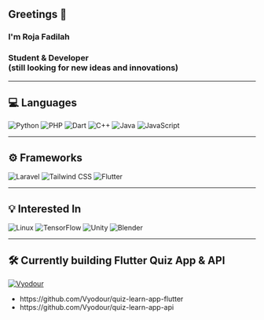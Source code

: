 <h2>Greetings 👋</h2>
<h3>I'm Roja Fadilah</h3>
<h3>Student & Developer<br>(still looking for new ideas and innovations)</h3>

---

## 💻 Languages

![Python](https://img.shields.io/badge/Python-306998?style=for-the-badge&logo=python&logoColor=white) 
![PHP](https://img.shields.io/badge/PHP-777BB3?style=for-the-badge&logo=php&logoColor=white) 
![Dart](https://img.shields.io/badge/Dart-0175C2?style=for-the-badge&logo=dart&logoColor=white) 
![C++](https://img.shields.io/badge/C++-00599C?style=for-the-badge&logo=c%2B%2B&logoColor=white) 
![Java](https://img.shields.io/badge/Java-ED8B00?style=for-the-badge&logo=openjdk&logoColor=white) 
![JavaScript](https://img.shields.io/badge/JavaScript-F0DB4F?style=for-the-badge&logo=javascript&logoColor=black) 

---

## ⚙️ Frameworks

![Laravel](https://img.shields.io/badge/Laravel-FF2D20?style=for-the-badge&logo=laravel&logoColor=white)
![Tailwind CSS](https://img.shields.io/badge/Tailwind_CSS-06B6D4?style=for-the-badge&logo=tailwindcss&logoColor=white)
![Flutter](https://img.shields.io/badge/Flutter-02569B?style=for-the-badge&logo=flutter&logoColor=white)

---

## 💡 Interested In

![Linux](https://img.shields.io/badge/Linux-FCC624?style=for-the-badge&logo=linux&logoColor=black)
![TensorFlow](https://img.shields.io/badge/TensorFlow-FF6F00?style=for-the-badge&logo=tensorflow&logoColor=white)
![Unity](https://img.shields.io/badge/Unity-202A36?style=for-the-badge&logo=unity&logoColor=white)
![Blender](https://img.shields.io/badge/Blender-E87D00?style=for-the-badge&logo=blender&logoColor=white)

---

## 🛠️ Currently building Flutter Quiz App & API

[![Vyodour](https://img.shields.io/badge/Vyodour-100000?style=for-the-badge&logo=github&logoColor=white)](https://github.com/Vyodour)

<ul>
  <li>
https://github.com/Vyodour/quiz-learn-app-flutter 
  </li>
<li>
  https://github.com/Vyodour/quiz-learn-app-api
</li>
</ul>
